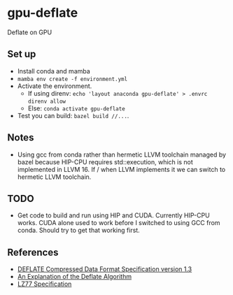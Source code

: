# gpu-deflate

Deflate on GPU

## Set up

* Install conda and mamba
* `mamba env create -f environment.yml`
* Activate the environment.
    * If using direnv:
      `echo 'layout anaconda gpu-deflate' > .envrc`
      `direnv allow`
    * Else: `conda activate gpu-deflate`
* Test you can build: `bazel build //...`.

## Notes

* Using gcc from conda rather than hermetic LLVM toolchain managed by bazel
  because HIP-CPU requires std::execution, which is not implemented in LLVM 16.
  If / when LLVM implements it we can switch to hermetic LLVM toolchain.

## TODO

* Get code to build and run using HIP and CUDA. Currently HIP-CPU works.
  CUDA alone used to work before I switched to using GCC from conda.
  Should try to get that working first.


## References

* [DEFLATE Compressed Data Format Specification version 1.3](https://tools.ietf.org/html/rfc1951)
* [An Explanation of the Deflate Algorithm](https://zlib.net/feldspar.html)
* [LZ77 Specification](https://www.cs.duke.edu/courses/spring03/cps296.5/papers/ziv_lempel_1977_universal_algorithm.pdf)
